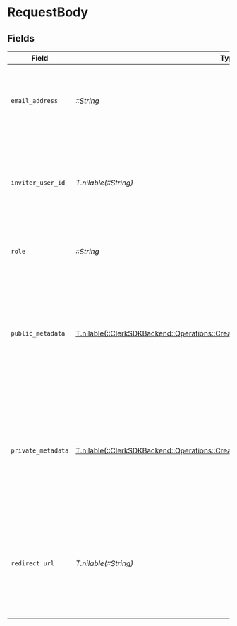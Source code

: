 # RequestBody


## Fields

| Field                                                                                                                                                                   | Type                                                                                                                                                                    | Required                                                                                                                                                                | Description                                                                                                                                                             |
| ----------------------------------------------------------------------------------------------------------------------------------------------------------------------- | ----------------------------------------------------------------------------------------------------------------------------------------------------------------------- | ----------------------------------------------------------------------------------------------------------------------------------------------------------------------- | ----------------------------------------------------------------------------------------------------------------------------------------------------------------------- |
| `email_address`                                                                                                                                                         | *::String*                                                                                                                                                              | :heavy_check_mark:                                                                                                                                                      | The email address of the new member that is going to be invited to the organization                                                                                     |
| `inviter_user_id`                                                                                                                                                       | *T.nilable(::String)*                                                                                                                                                   | :heavy_minus_sign:                                                                                                                                                      | The ID of the user that invites the new member to the organization.<br/>Must be an administrator in the organization.                                                   |
| `role`                                                                                                                                                                  | *::String*                                                                                                                                                              | :heavy_check_mark:                                                                                                                                                      | The role of the new member in the organization.                                                                                                                         |
| `public_metadata`                                                                                                                                                       | [T.nilable(::ClerkSDKBackend::Operations::CreateOrganizationInvitationBulkPublicMetadata)](../../models/operations/createorganizationinvitationbulkpublicmetadata.md)   | :heavy_minus_sign:                                                                                                                                                      | Metadata saved on the organization invitation, read-only from the Frontend API and fully accessible (read/write) from the Backend API.                                  |
| `private_metadata`                                                                                                                                                      | [T.nilable(::ClerkSDKBackend::Operations::CreateOrganizationInvitationBulkPrivateMetadata)](../../models/operations/createorganizationinvitationbulkprivatemetadata.md) | :heavy_minus_sign:                                                                                                                                                      | Metadata saved on the organization invitation, fully accessible (read/write) from the Backend API but not visible from the Frontend API.                                |
| `redirect_url`                                                                                                                                                          | *T.nilable(::String)*                                                                                                                                                   | :heavy_minus_sign:                                                                                                                                                      | Optional URL that the invitee will be redirected to once they accept the invitation by clicking the join link in the invitation email.                                  |